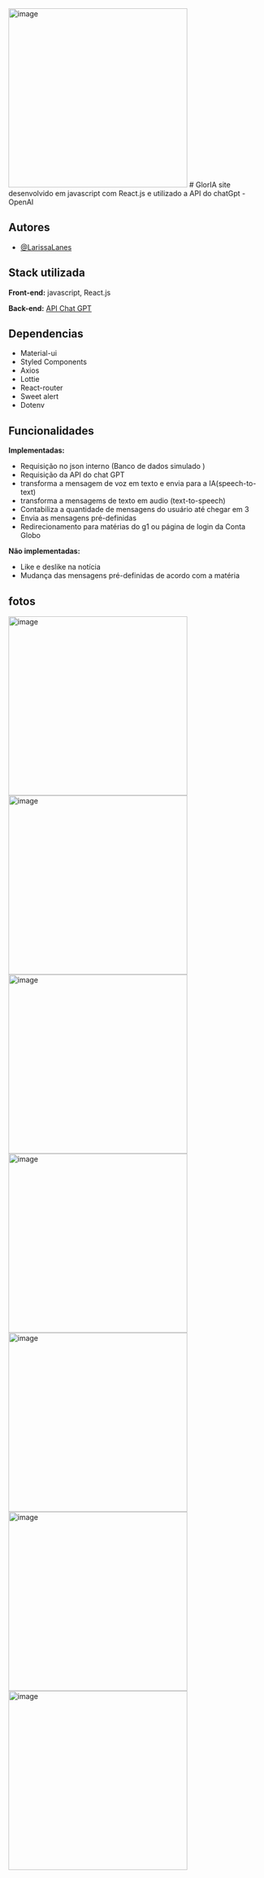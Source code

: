 <img width="352" alt="image" src="https://github.com/LarissaLanes/glorIA_react/assets/91152234/6271cd4d-a2db-4768-a6f1-4f2e5c75ef15">
# GlorIA
site desenvolvido em javascript com React.js e utilizado a API do chatGpt - OpenAI

## Autores

- [@LarissaLanes](https://www.github.com/LarissaLanes)

## Stack utilizada

**Front-end:** javascript, React.js

**Back-end:** [API Chat GPT]([https://teachablemachine.withgoogle.com/](https://platform.openai.com/docs/api-reference))

## Dependencias

- Material-ui
- Styled Components
- Axios
- Lottie
- React-router
- Sweet alert
- Dotenv

## Funcionalidades
**Implementadas:** 
- Requisição no json interno (Banco de dados simulado )
- Requisição da API do chat GPT
- transforma a mensagem de voz em texto e envia para a IA(speech-to-text)
- transforma a mensagems de texto em audio (text-to-speech)
- Contabiliza a quantidade de mensagens do usuário até chegar em 3
- Envia as mensagens pré-definidas
- Redirecionamento para matérias do g1 ou página de login da Conta Globo

**Não implementadas:** 
- Like e deslike na notícia
- Mudança das mensagens pré-definidas de acordo com a matéria

## fotos

<img width="352" alt="image" src="https://github.com/LarissaLanes/glorIA_react/assets/91152234/758c3b90-dbc6-4450-b12e-4a912e903359">
<img width="352" alt="image" src="https://github.com/LarissaLanes/glorIA_react/assets/91152234/f04fecf7-3a0c-4289-a597-7c0528b6b4c0">
<img width="352" alt="image" src="https://github.com/LarissaLanes/glorIA_react/assets/91152234/99ee8e14-64f3-43bd-aea1-1cdc5e6095de">
<img width="352" alt="image" src="https://github.com/LarissaLanes/glorIA_react/assets/91152234/b150acc2-3b32-4465-8fe1-fa4be6281ae4">
<img width="352" alt="image" src="https://github.com/LarissaLanes/glorIA_react/assets/91152234/1913905e-3022-4ba7-b195-40bb72f0cc3c">
<img width="352" alt="image" src="https://github.com/LarissaLanes/glorIA_react/assets/91152234/9e2cf605-164f-4cf0-9bd8-bacb0f6cba00">
<img width="352" alt="image" src="https://github.com/LarissaLanes/glorIA_react/assets/91152234/bd6f2d92-c08f-46c3-9a37-1b48656b67a0">









